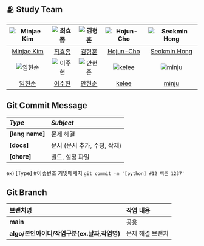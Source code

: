 ## :people_hugging: Study Team

|![Minjae Kim](https://avatars.githubusercontent.com/u/33440010)|![최효종](https://avatars.githubusercontent.com/u/50707297)|![김형훈](https://avatars.githubusercontent.com/u/58943980)|![Hojun-Cho](https://avatars.githubusercontent.com/u/67067346)|![Seokmin Hong](https://avatars.githubusercontent.com/u/48782012)|
|:-:|:-:|:-:|:-:|:-:|
|[Minjae Kim](https://github.com/minjae9610)|[최효종](https://github.com/bluedog129)|[김형훈](https://github.com/cryscham123)|[Hojun-Cho](https://github.com/Hojun-Cho)|[Seokmin Hong](https://github.com/hsmint)|
|![임현순](https://avatars.githubusercontent.com/u/66724166)|![이주현](https://avatars.githubusercontent.com/u/76419137)|![안현준](https://avatars.githubusercontent.com/u/85366633)|![kelee](https://avatars.githubusercontent.com/u/32762192)|![minju](https://avatars.githubusercontent.com/u/107744617)|
|[임현순](https://github.com/Hyun-Soon)|[이주현](https://github.com/way-code)|[안현준](https://github.com/GCgang)|[kelee](https://github.com/lkeonwoo94)|[minju](https://github.com/democracyKim)|


## Git Commit Message
|*Type*|*Subject*|
|:---|:---|
|**[lang name]**|문제 해결|
|**[docs]**|문서 (문서 추가, 수정, 삭제)|
|**[chore]**|빌드, 설정 파일|

ex) [Type] #이슈번호 커밋메세지 `git commit -m '[python] #12 백준 1237'`


## Git Branch
|브랜치명|작업 내용|
|:---|:---|
|**main**|공용|
|**algo/본인아이디/작업구분(ex.날짜,작업명)**|문제 해결 브랜치|
